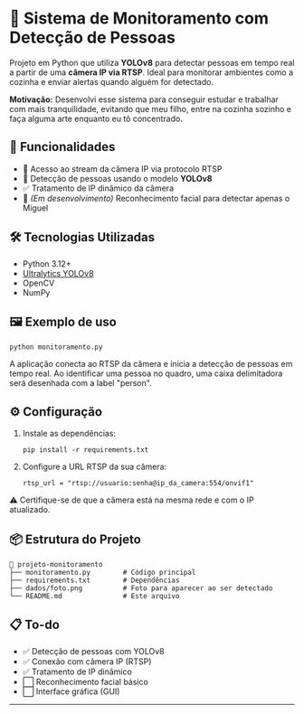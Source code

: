 <!DOCTYPE html>
<html lang="pt-BR">
<head>
  <meta charset="UTF-8">
</head>
<body>
  <h1>👀 Sistema de Monitoramento com Detecção de Pessoas</h1>

  <p>Projeto em Python que utiliza <strong>YOLOv8</strong> para detectar pessoas em tempo real a partir de uma <strong>câmera IP via RTSP</strong>. Ideal para monitorar ambientes como a cozinha e enviar alertas quando alguém for detectado.</p>

  <p><strong>Motivação:</strong> Desenvolvi esse sistema para conseguir estudar e trabalhar com mais tranquilidade, evitando que meu filho, entre na cozinha sozinho e faça alguma arte enquanto eu tô concentrado.</p>

  <h2>🚀 Funcionalidades</h2>
  <ul>
    <li>🎥 Acesso ao stream da câmera IP via protocolo RTSP</li>
    <li>🧠 Detecção de pessoas usando o modelo <strong>YOLOv8</strong></li>
    <li>✅ Tratamento de IP dinâmico da câmera</li>
    <li>🧒 <em>(Em desenvolvimento)</em> Reconhecimento facial para detectar apenas o Miguel</li>
  </ul>

  <h2>🛠 Tecnologias Utilizadas</h2>
  <ul>
    <li>Python 3.12+</li>
    <li><a href="https://github.com/ultralytics/ultralytics" target="_blank">Ultralytics YOLOv8</a></li>
    <li>OpenCV</li>
    <li>NumPy</li>
  </ul>

  <h2>🖼 Exemplo de uso</h2>
  <pre><code>python monitoramento.py</code></pre>

  <p>A aplicação conecta ao RTSP da câmera e inicia a detecção de pessoas em tempo real. Ao identificar uma pessoa no quadro, uma caixa delimitadora será desenhada com a label "person".</p>

  <h2>⚙ Configuração</h2>
  <ol>
    <li>Instale as dependências:
      <pre><code>pip install -r requirements.txt</code></pre>
    </li>
    <li>Configure a URL RTSP da sua câmera:
      <pre><code>rtsp_url = "rtsp://usuario:senha@ip_da_camera:554/onvif1"</code></pre>
    </li>
  </ol>
  <p>⚠ Certifique-se de que a câmera está na mesma rede e com o IP atualizado.</p>

  <h2>📦 Estrutura do Projeto</h2>
  <pre><code>📁 projeto-monitoramento
├── monitoramento.py        # Código principal
├── requirements.txt        # Dependências
├── dados/foto.png          # Foto para aparecer ao ser detectado
└── README.md               # Este arquivo</code></pre>

  <h2>📋 To-do</h2>
  <ul>
    <li>✅ Detecção de pessoas com YOLOv8</li>
    <li>✅ Conexão com câmera IP (RTSP)</li>
    <li>✅ Tratamento de IP dinâmico</li>
    <li>⬜ Reconhecimento facial básico</li>
    <li>⬜ Interface gráfica (GUI)</li>
  </ul>

  <hr>

</body>
</html>
